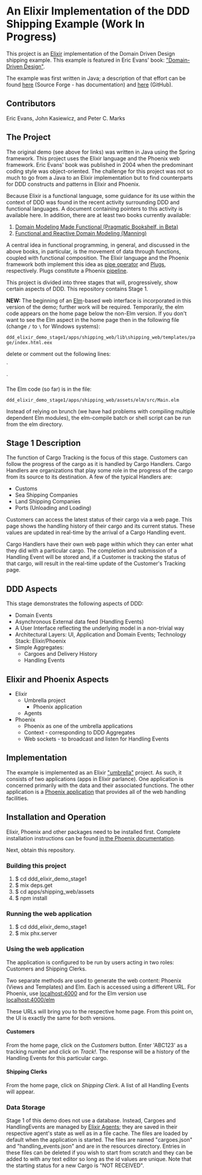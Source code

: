 # An Elixir Implementation of the DDD Shipping Example (Work In Progress)
This project is an [Elixir](https://elixir-lang.org/) implementation of the Domain Driven Design shipping example. This example is featured in Eric Evans' book: ["Domain-Driven Design"](https://www.amazon.com/Domain-Driven-Design-Tackling-Complexity-Software/dp/0321125215/ref=sr_1_1?s=books&ie=UTF8&qid=1496944932&sr=1-1&keywords=domain-driven+design+tackling+complexity+in+the+heart+of+software).

The example was first written in Java; a description of that effort can be found [here](http://dddsample.sourceforge.net/) (Source Forge - has documentation) and [here](https://github.com/citerus/dddsample-core) (GitHub).

## Contributors
Eric Evans, John Kasiewicz, and Peter C. Marks
## The Project
The original demo (see above for links) was written in Java using the Spring framework. This project uses the Elixir language and the Phoenix web framework. Eric Evans' book was published in 2004 when the predominant coding style was object-oriented. The challenge for this project was not so much to go from a Java to an Elixir implementation but to find counterparts for DDD constructs and patterns in Elixir and Phoenix.

Because Elixir is a functional language, some guidance for its use within the context of DDD was found in the recent activity surrounding DDD and functional languages. A document containing pointers to this activity is available here. In addition, there are at least two books currently
available:

1. [Domain Modeling Made Functional (Pragmatic Bookshelf, in Beta)](https://pragprog.com/book/swdddf/domain-modeling-made-functional)
2. [Functional and Reactive Domain Modeling (Manning)](https://www.manning.com/books/functional-and-reactive-domain-modeling)

A central idea in functional programming, in general, and discussed in the above books, in particular, is the movement of data through functions, coupled with functional composition. The Elixir language and the Phoenix framework both implement this idea as [pipe operator](https://elixir-lang.org/getting-started/enumerables-and-streams.html#the-pipe-operator) and [Plugs](https://hexdocs.pm/phoenix/plug.html), respectively. Plugs constitute a Phoenix [pipeline](https://hexdocs.pm/phoenix/routing.html#pipelines).

This project is divided into three stages that will, progressively, show certain aspects of DDD. This repository contains Stage 1.

**NEW:** The beginning of an [Elm](http://elm-lang.org/)-based web interface is incorporated in this version of the demo; further work will be required. Temporarily, the elm code appears on the home page below the non-Elm version. If you don't want to see the Elm aspect in the home page then in the following file (change `/` to `\` for Windows systems):

 `ddd_elixir_demo_stage1/apps/shipping_web/lib\shipping_web/templates/page/index.html.eex`

delete or comment out the following lines:

`<div>
  <div id="elm-main"></div>
</div>
`

The Elm code (so far) is in the file:

`ddd_elixir_demo_stage1/apps/shipping_web/assets/elm/src/Main.elm`

Instead of relying on brunch (we have had problems with compiling multiple dependent Elm modules), the elm-compile batch or shell script can be run from the elm directory.

## Stage 1 Description
The function of Cargo Tracking is the focus of this stage. Customers can follow the progress of the cargo as it is handled by Cargo Handlers. Cargo Handlers are  organizations that play some role in the progress of the cargo from its source to its destination. A few of the typical Handlers are:

* Customs
* Sea Shipping Companies
* Land Shipping Companies
* Ports (Unloading and Loading)

Customers can access the latest status of their cargo via a web page. This page shows the handling history of their cargo and its current status.  These values are updated in real-time by the arrival of a Cargo Handling event.

Cargo Handlers have their own web page within which they can enter what they did with a particular cargo. The completion and submission of a Handling Event will be stored and, if a Customer is tracking the status of that cargo, will result in the real-time update of the Customer's Tracking page.

## DDD Aspects
This stage demonstrates the following aspects of DDD:
* Domain Events
* Asynchronous External data feed (Handling Events)
* A User Interface reflecting the underlying model in a non-trivial way
* Architectural Layers: UI, Application and Domain Events; Technology Stack: Elixir/Phoenix
* Simple Aggregates:
  * Cargoes and Delivery History
  * Handling Events

## Elixir and Phoenix Aspects
* Elixir
  * Umbrella project
    * Phoenix application
  * Agents
* Phoenix
  * Phoenix as one of the umbrella applications
  * Context - corresponding to DDD Aggregates
  * Web sockets - to broadcast and listen for Handling Events

## Implementation
The example is implemented as an Elixir ["umbrella"](https://elixir-lang.org/getting-started/mix-otp/dependencies-and-umbrella-apps.html#umbrella-projects) project. As such, it consists of two applications (apps in Elixir parlance). One application is concerned primarily with the data and their associated functions. The other application is a [Phoenix application](http://phoenixframework.org/) that provides all of the web handling facilities.

## Installation and Operation
Elixir, Phoenix and other packages need to be installed first. Complete installation instructions can be found [in the Phoenix documentation](https://hexdocs.pm/phoenix/installation.html#content).

Next, obtain this repository.

### Building this project
1. $ cd ddd_elixir_demo_stage1
2. $ mix deps.get
3. $ cd apps/shipping_web/assets
4. $ npm install

### Running the web application
1. $ cd ddd_elixir_demo_stage1
2. $ mix phx.server

### Using the web application
The application is configured to be run by users acting in two roles: Customers and Shipping Clerks.

Two separate methods are used to generate the web content: Phoenix (Views and Templates) and Elm. Each is accessed using a different URL. For Phoenix, use [localhost:4000](localhost:4000) and for the Elm version use [localhost:4000/elm](localhost:4000/elm)

These URLs will bring you to the respective home page. From this point on, the UI is exactly the same for both versions.

#### Customers

From the home page, click on the _Customers_ button. Enter 'ABC123' as a tracking number and click on _Track!_. The response will be a history of the Handling Events for this particular cargo.

#### Shipping Clerks

From the home page, click on _Shipping Clerk_. A list of all Handling Events will appear.

### Data Storage
Stage 1 of this demo does not use a database. Instead, Cargoes and HandlingEvents are managed by [Elixir Agents](https://hexdocs.pm/elixir/Agent.html); they are saved in their respective agent's state as well as in a file cache. The files are loaded by default when the application is started. The files are named "cargoes.json" and "handling_events.json" and are in the resources directory. Entries in these files can be deleted if you wish to start from scratch and they can be added to with any text editor so long as the id values are unique. Note that the starting status for a new Cargo is "NOT RECEIVED".
